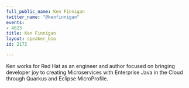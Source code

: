 ```yaml
---
full_public_name: Ken Finnigan
twitter_name: "@kenfinnigan"
events:
- 4623
title: Ken Finnigan
layout: speaker_bio
id: 2172

---
```

Ken works for Red Hat as an engineer and author focused on bringing developer joy to creating Microservices with Enterprise Java in the Cloud through Quarkus and Eclipse MicroProfile. 